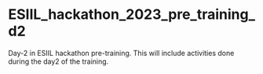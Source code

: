 # ESIIL_hackathon_2023_pre_training_d2
Day-2 in ESIIL hackathon pre-training. This will include activities done during the day2 of the training.

